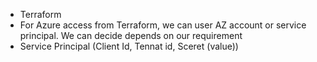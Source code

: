 - T e r r a f o r m
- For Azure access from Terraform, we can user AZ account or service principal. We can decide depends on our requirement
- Service Principal (Client Id, Tennat id, Sceret (value))
